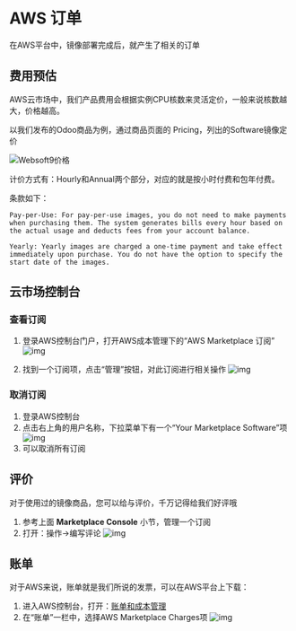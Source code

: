 # AWS 订单

在AWS平台中，镜像部署完成后，就产生了相关的订单

## 费用预估

AWS云市场中，我们产品费用会根据实例CPU核数来灵活定价，一般来说核数越大，价格越高。

以我们发布的Odoo商品为例，通过商品页面的 Pricing，列出的Software镜像定价

![Websoft9价格](https://libs.websoft9.com/Websoft9/DocsPicture/en/aws/aws-mkpricing-websoft9.png)

计价方式有：Hourly和Annual两个部分，对应的就是按小时付费和包年付费。

条款如下：

``` text
Pay-per-Use: For pay-per-use images, you do not need to make payments when purchasing them. The system generates bills every hour based on the actual usage and deducts fees from your account balance.

Yearly: Yearly images are charged a one-time payment and take effect immediately upon purchase. You do not have the option to specify the start date of the images.

```


## 云市场控制台

### 查看订阅

1. 登录AWS控制台门户，打开AWS成本管理下的“AWS Marketplace 订阅”
   ![img](https://libs.websoft9.com/Websoft9/DocsPicture/zh/aws/aws-mkconsole-websoft9.png)

2. 找到一个订阅项，点击“管理”按钮，对此订阅进行相关操作
   ![img](https://libs.websoft9.com/Websoft9/DocsPicture/zh/aws/aws-mkconsolemanage-websoft9.png)

### 取消订阅

1. 登录AWS控制台
2. 点击右上角的用户名称，下拉菜单下有一个“Your Marketplace Software”项
   ![img](https://libs.websoft9.com/Websoft9/DocsPicture/en/aws/aws-yoursb-websoft9.png)
3. 可以取消所有订阅

## 评价

对于使用过的镜像商品，您可以给与评价，千万记得给我们好评哦

1. 参考上面 **Marketplace Console** 小节，管理一个订阅
2. 打开：操作->编写评论
   ![img](https://libs.websoft9.com/Websoft9/DocsPicture/en/aws/aws-mkreview-websoft9.png)

## 账单

对于AWS来说，账单就是我们所说的发票，可以在AWS平台上下载：

1. 进入AWS控制台，打开：[账单和成本管理](https://console.aws.amazon.com/billing/home#/)
2. 在“账单”一栏中，选择AWS Marketplace Charges项
   ![img](https://libs.websoft9.com/Websoft9/DocsPicture/zh/aws/aws-mkbilling-websoft9.png)